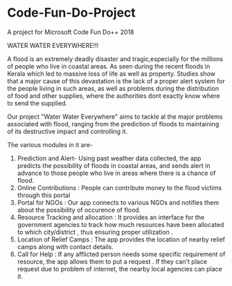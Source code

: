 # Code-Fun-Do-Project
A project for Microsoft Code Fun Do++ 2018

WATER WATER EVERYWHERE!!!

A flood is an extremely deadly disaster and tragic,especially for the millions of people who live in coastal areas. As seen during the recent floods in Kerala which led to massive loss of life as well as property. Studies show that a major cause of this devastation is the  lack of a proper alert system for the people living in such areas, as well as problems during the distribution of food and other supplies, where the authorities dont exactly know where to send the supplied.

Our project "Water Water Everywhere" aims to tackle al the major problems associated with flood, ranging from the prediction of floods to maintaining of its destructive impact and controlling it. 

The various modules in it are-
1) Prediction and Alert- Using past weather data collected, the app predicts the possibility of floods in coastal areas, and sends alert in advance to those people who live in areas where there is a chance of flood.
2) Online Contributions : People can contribute money  to the flood victims through this portal
3) Portal for NGOs : Our app connects to various NGOs and notifies them about the possibility of occurence of flood.
4) Resource Tracking and allocation : It provides an interface for the government agencies to track how much resources have been allocated to which city/district , thus ensuring proper utilization .
5) Location of Relief Camps : The app provides the location of nearby relief camps along with contact details.
6) Call for Help : If any afflicted person needs some specific requirement of resource, the app allows them to put a request . If they can't place request due to problem of internet, the nearby local agencies can place it.
